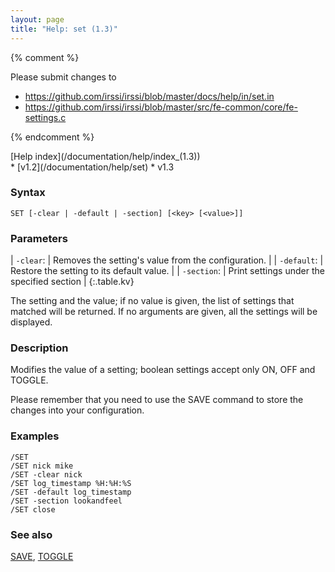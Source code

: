 ```yaml
---
layout: page
title: "Help: set (1.3)"
---
```


{% comment %}

Please submit changes to
- https://github.com/irssi/irssi/blob/master/docs/help/in/set.in
- https://github.com/irssi/irssi/blob/master/src/fe-common/core/fe-settings.c


{% endcomment %}
<nav markdown="1">
[Help index](/documentation/help/index_(1.3))
</nav>

<div markdown="1" class="version">
* [v1.2](/documentation/help/set)
* v1.3
</div>

### Syntax ###

<div class="highlight irssisyntax"><pre style="\-\-cmdlen:3ch"><code><span class="synB">SET</span> <span class="syn10">[<span class="syn">-clear</span> | <span class="syn">-default</span> | <span class="syn">-section</span>]</span> <span class="syn10">[<span class="syn09">&lt;key></span> <span class="syn14">[<span class="syn13">&lt;value></span>]</span>]</span></code></pre></div>



### Parameters ###


| `-clear`: |       Removes the setting's value from the configuration. |
| `-default`: |     Restore the setting to its default value. |
| `-section`: |     Print settings under the specified section |
{:.table.kv}

The setting and the value; if no value is given, the list of settings that
matched will be returned. If no arguments are given, all the settings will
be displayed.

### Description ###

Modifies the value of a setting; boolean settings accept only ON, OFF and
    TOGGLE.

Please remember that you need to use the SAVE command to store the changes
into your configuration.

### Examples ###

    /SET
    /SET nick mike
    /SET -clear nick
    /SET log_timestamp %H:%H:%S
    /SET -default log_timestamp
    /SET -section lookandfeel
    /SET close

### See also ###
[SAVE](/documentation/help/save), [TOGGLE](/documentation/help/toggle)

